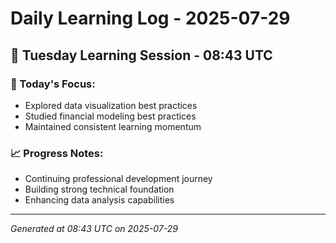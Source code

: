# Daily Learning Log - 2025-07-29

## 📅 Tuesday Learning Session - 08:43 UTC

### 🎯 Today's Focus:
- Explored data visualization best practices
- Studied financial modeling best practices
- Maintained consistent learning momentum

### 📈 Progress Notes:
- Continuing professional development journey
- Building strong technical foundation
- Enhancing data analysis capabilities

---
*Generated at 08:43 UTC on 2025-07-29*
